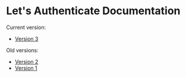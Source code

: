 # Let's Authenticate Documentation

Current version:

- [Version 3](./version3/README)

Old versions:

- [Version 2](./version2/README)
- [Version 1](./version1/README)

